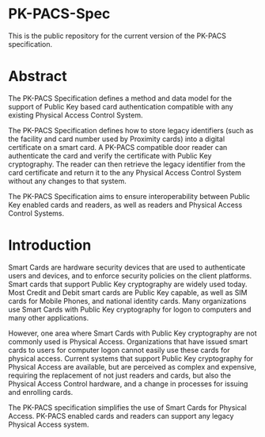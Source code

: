 # PK-PACS-Spec

This is the public repository for the current version of the PK-PACS specification.

Abstract
========

The PK-PACS Specification defines a method and data model for the support of Public Key based card authentication compatible with any existing Physical Access Control System.

The PK-PACS Specification defines how to store legacy identifiers (such as the facility and card number used by Proximity cards) into a digital certificate on a smart card. A PK-PACS compatible door reader can authenticate the card and verify the certificate with Public Key cryptography. The reader can then retrieve the legacy identifier from the card certificate and return it to the any Physical Access Control System without any changes to that system.

The PK-PACS Specification aims to ensure interoperability between Public Key enabled cards and readers, as well as readers and Physical Access Control Systems.

Introduction
============

Smart Cards are hardware security devices that are used to authenticate users and devices, and to enforce security policies on the client platforms. Smart cards that support Public Key cryptography are widely used today. Most Credit and Debit smart cards are Public Key capable, as well as SIM cards for Mobile Phones, and national identity cards. Many organizations use Smart Cards with Public Key cryptography for logon to computers and many other applications.

However, one area where Smart Cards with Public Key cryptography are not commonly used is Physical Access. Organizations that have issued smart cards to users for computer logon cannot easily use these cards for physical access.  Current systems that support Public Key cryptography for Physical Access are available, but are perceived as complex and expensive, requiring the replacement of not just readers and cards, but also the Physical Access Control hardware, and a change in processes for issuing and enrolling cards.

The PK-PACS specification simplifies the use of Smart Cards for Physical Access. PK-PACS enabled cards and readers can support any legacy Physical Access system.

